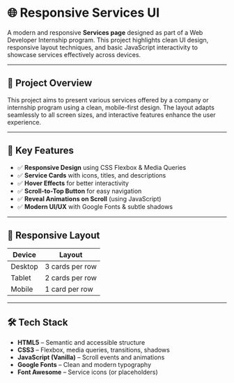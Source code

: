 # 🌐 Responsive Services UI 

A modern and responsive **Services page** designed as part of a Web Developer Internship program. This project highlights clean UI design, responsive layout techniques, and basic JavaScript interactivity to showcase services effectively across devices.

---

## 📌 Project Overview

This project aims to present various services offered by a company or internship program using a clean, mobile-first design. The layout adapts seamlessly to all screen sizes, and interactive features enhance the user experience.

---

## 💼 Key Features

- ✅ **Responsive Design** using CSS Flexbox & Media Queries  
- ✅ **Service Cards** with icons, titles, and descriptions  
- ✅ **Hover Effects** for better interactivity  
- ✅ **Scroll-to-Top Button** for easy navigation  
- ✅ **Reveal Animations on Scroll** (using JavaScript)  
- ✅ **Modern UI/UX** with Google Fonts & subtle shadows  

---

## 📱 Responsive Layout

| Device | Layout              |
|--------|---------------------|
| Desktop | 3 cards per row     |
| Tablet  | 2 cards per row     |
| Mobile  | 1 card per row      |

---

## 🛠 Tech Stack

- **HTML5** – Semantic and accessible structure  
- **CSS3** – Flexbox, media queries, transitions, shadows  
- **JavaScript (Vanilla)** – Scroll events and animations  
- **Google Fonts** – Clean and modern typography  
- **Font Awesome** – Service icons (or placeholders)



